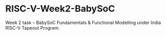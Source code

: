 # RISC-V-Week2-BabySoC
Week 2 task – BabySoC Fundamentals &amp; Functional Modelling under India RISC-V Tapeout Program.
